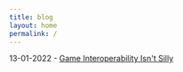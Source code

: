 ```yaml
---
title: blog
layout: home
permalink: /
---
```


13-01-2022 - [Game Interoperability Isn't Silly](/gameinteropisntsilly/)
